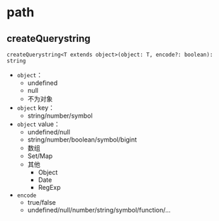 # path

## createQuerystring

`createQuerystring<T extends object>(object: T, encode?: boolean): string`

- `object`：
  - undefined
  - null
  - 不为对象
- `object` key：
  - string/number/symbol
- `object` value：
  - undefined/null
  - string/number/boolean/symbol/bigint
  - 数组
  - Set/Map
  - 其他
    - Object
    - Date
    - RegExp
- `encode`
  - true/false
  - undefined/null/number/string/symbol/function/...

